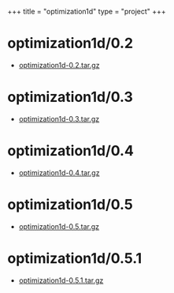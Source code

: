 +++
title = "optimization1d"
type = "project"
+++

# optimization1d/0.2
* [optimization1d-0.2.tar.gz](/optimization1d/optimization1d/0.2/optimization1d-0.2.tar.gz)

# optimization1d/0.3
* [optimization1d-0.3.tar.gz](/optimization1d/optimization1d/0.3/optimization1d-0.3.tar.gz)

# optimization1d/0.4
* [optimization1d-0.4.tar.gz](/optimization1d/optimization1d/0.4/optimization1d-0.4.tar.gz)

# optimization1d/0.5
* [optimization1d-0.5.tar.gz](/optimization1d/optimization1d/0.5/optimization1d-0.5.tar.gz)

# optimization1d/0.5.1
* [optimization1d-0.5.1.tar.gz](/optimization1d/optimization1d/0.5.1/optimization1d-0.5.1.tar.gz)